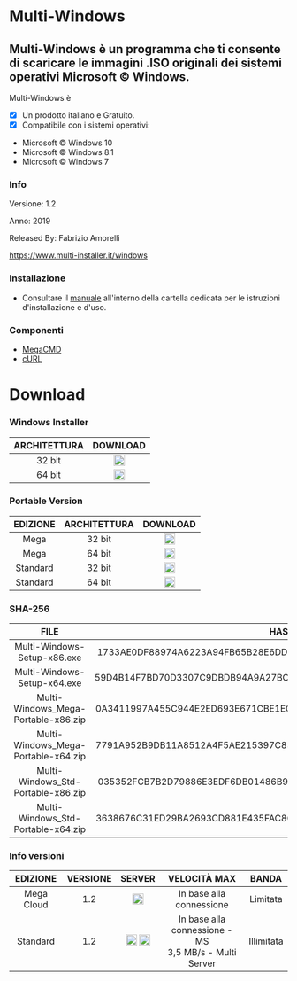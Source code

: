 ﻿# Multi-Windows
## Multi-Windows è un programma che ti consente di scaricare le immagini .ISO originali dei sistemi operativi Microsoft © Windows.

Multi-Windows è 

- [x] Un prodotto italiano e Gratuito.
- [x] Compatibile con i sistemi operativi:
- Microsoft © Windows 10
- Microsoft © Windows 8.1
- Microsoft © Windows 7

### Info

Versione: 1.2

Anno: 2019

Released By: Fabrizio Amorelli

https://www.multi-installer.it/windows

### Installazione
- Consultare il [manuale](manuali/Multi-Windows.pdf) all'interno della cartella dedicata per le istruzioni d'installazione e d'uso.

### Componenti
- [MegaCMD](https://mega.nz/cmd)
- [cURL](https://curl.haxx.se)

# Download
### Windows Installer

| ARCHITETTURA                                                          | DOWNLOAD                                                          |
|:----------------------------------------------------------------:|:----------------------------------------------------------------:|
| 32 bit	| <a href="https://www.multi-installer.it/windows/download.php?id=F32"><img src="https://static.thenounproject.com/png/29074-200.png" width="20" height="20"></a> |
| 64 bit	| <a href="https://www.multi-installer.it/windows/download.php?id=F64"><img src="https://static.thenounproject.com/png/29074-200.png" width="20" height="20"></a> |

### Portable Version
| EDIZIONE | ARCHITETTURA | DOWNLOAD |
|:----------------------------------------------------------------:|:----------------------------------------------------------------:|:----------------------------------------------------------------:|
| Mega | 32 bit	| <a href="https://www.multi-installer.it/windows/download.php?id=1"><img src="https://static.thenounproject.com/png/29074-200.png" width="20" height="20"></a> |
| Mega | 64 bit	| <a href="https://www.multi-installer.it/windows/download.php?id=2"><img src="https://static.thenounproject.com/png/29074-200.png" width="20" height="20"></a> |
| Standard | 32 bit	| <a href="https://www.multi-installer.it/windows/download.php?id=3"><img src="https://static.thenounproject.com/png/29074-200.png" width="20" height="20"></a> |
| Standard | 64 bit	| <a href="https://www.multi-installer.it/windows/download.php?id=4"><img src="https://static.thenounproject.com/png/29074-200.png" width="20" height="20"></a> |


### SHA-256

| FILE                                                          | HASH                                                          |
|:----------------------------------------------------------------:|:----------------------------------------------------------------:|
| Multi-Windows-Setup-x86.exe	| 1733AE0DF88974A6223A94FB65B28E6DD8C393410B720348892C40363D3784EB |
| Multi-Windows-Setup-x64.exe	| 59D4B14F7BD70D3307C9DBDB94A9A27BCA11557471D64C09A9B806864B1C5967 |
| Multi-Windows_Mega-Portable-x86.zip	| 0A3411997A455C944E2ED693E671CBE1ECFDE46A4FDBAD920DC621C0BD8B849A |
| Multi-Windows_Mega-Portable-x64.zip	| 7791A952B9DB11A8512A4F5AE215397C83DAC13BA772A122C2544D0546F73A3C |
| Multi-Windows_Std-Portable-x86.zip | 035352FCB7B2D79886E3EDF6DB01486B9EA6C98F0E76767206557FCF12A2D872 |
| Multi-Windows_Std-Portable-x64.zip | 3638676C31ED29BA2693CD881E435FAC8CD330988120A3F0DF5C71D4A9B695D7 |

### Info versioni

| EDIZIONE | VERSIONE | SERVER | VELOCITÀ MAX	| BANDA |
|:-------:|:-------:|:-------:|:-------:|:-------:|
| Mega Cloud | 1.2 | <img src="https://www.multi-installer.it/windows/img-win/Mega.png" title="Mega Cloud" width="20" height="20" > | In base alla connessione	| Limitata |
| Standard | 1.2 | <img src="https://www.multi-installer.it/windows/img-win/Windows.png" title="Official Microsoft" width="20" height="20" > <img src="https://www.multi-installer.it/windows/img-win/Multi.png" title="Multi Server" width="20" height="20" > | In base alla connessione - MS<br>3,5 MB/s - Multi Server	| Illimitata |
